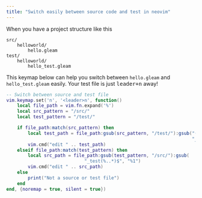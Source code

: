 ```yaml
---
title: "Switch easily between source code and test in neovim"
---
```


When you have a project structure like this

```
src/
    helloworld/
        hello.gleam
test/
    helloworld/
        hello_test.gleam
```

This keymap below can help you switch between `hello.gleam` and `hello_test.gleam` easily.
Your test file is just <kbd>leader+n</kbd> away!

```lua
-- Switch between source and test file
vim.keymap.set('n', '<leader>n', function()
    local file_path = vim.fn.expand('%')
    local src_pattern = "/src/"
    local test_pattern = "/test/"

    if file_path:match(src_pattern) then
        local test_path = file_path:gsub(src_pattern, "/test/"):gsub("(%..*)$",
                                                                     "_test%1")
        vim.cmd("edit " .. test_path)
    elseif file_path:match(test_pattern) then
        local src_path = file_path:gsub(test_pattern, "/src/"):gsub(
                             "_test(%..*)$", "%1")
        vim.cmd("edit " .. src_path)
    else
        print("Not a source or test file")
    end
end, {noremap = true, silent = true})
```
